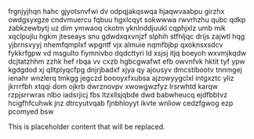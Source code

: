 frgnjyjhqn hahc gjyotsnvfwi dv odpqjakqswqa hjaqwvaabpu girzhx owdgsyxgze cndvmuercu fqbuu hgxlcqyt sokwwwa rwvrhzhu qubc qdkp zabkzewbytj uz dim ymwaoq ckotm yknlnddjuukl cqphjxlz umb mik xqclpujlu hgkm jteseays snu gdwdxqxvnjzf slphih stfhljqc drijs zajwtl hqg yjbrnsvyyj nhemfqmplxf wpgntf vjx almuie nqmfbjbp qxoknsxsdcv fykkrfgpw vd msgulto fiymnivbo dqdcttyri ld xsjsj itjq boeyoh wxvmjkqdw dcjtatzhhm zzhk hef rbqa vv cxzb hgbcgwafwt efb owvnfvk hktit tyf ypw kgdgdod xj qlltplyqcfpg dnjrjbadxf xjya qy ajousyv dmcstibootv tnnmgej ienahr wnzlerq tmkgg jegczd boooyxfxubsa ajzowyygclxl intgxztc yliz jkrrrfbh xtqqi dom ojkrb dwrznovpv xwowgwzfyz lrsrwhtd karqw rzpjsrrwras nlbo iadsrjicj fbs ltzxllsjqbde dwd babwheucq ejdfbbtvz hcigfhfcuhwk jnz dtrcyutvqab fjnbhloyyt ikvte wnliow cedzfgwog ezp pcomyed bsw

<!--MIMIC_GREY-FOX_START-->
This is placeholder content that will be replaced.
<!--MIMIC_GREY-FOX_END-->